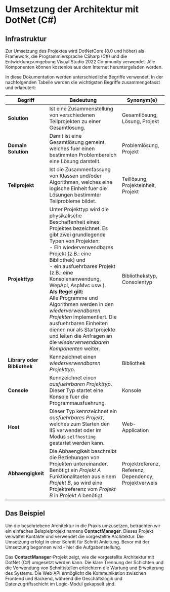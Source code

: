 # Umsetzung der Architektur mit DotNet (C#)

## Infrastruktur  
  
Zur Umsetzung des Projektes wird DotNetCore (8.0 und höher) als Framework, die Programmiersprache CSharp (C#) und die Entwicklungsumgebung Visual Studio 2022 Community verwendet. Alle Komponenten können kostenlos aus dem Internet heruntergeladen werden.  
  
In diese Dokumentation werden unterschiedliche Begriffe verwendet. In der nachfolgenden Tabelle werden die wichtigsten Begriffe zusammengefasst und erlaeutert:  

|Begriff|Bedeutung|Synonym(e)|
|---|---|---|
|**Solution**|Ist eine Zusammenstellung von verschiedenen Teilprojekten zu einer Gesamtlösung.|Gesamtlösung, Lösung, Projekt|
|**Domain Solution**|Damit ist eine Gesamtlösung gemeint, welches fuer einen bestimmten Problembereich eine Lösung darstellt.|Problemlösung, Projekt|
|**Teilprojekt**|Ist die Zusammenfassung von Klassen und/oder Algorithmen, welches eine logische Einheit fuer die Lösungen bestimmter Teilprobleme bildet.|Teillösung, Projekteinheit, Projekt|
|**Projekttyp**|Unter Projekttyp wird die physikalische Beschaffenheit eines Projektes bezeichnet. Es gibt zwei grundlegende Typen von Projekten: <br>  - Ein wiederverwendbares Projekt (z.B.: eine Bibliothek) und <br>  - ein ausfuehrbares Projekt (z.B.: eine Konsolenanwendung, WepApi, AspMvc usw.). <br>**Als Regel gilt:**<br> Alle Programme und Algorithmen werden in den *wiederverwendbaren Projekten* implementiert. Die ausfuehrbaren Einheiten dienen nur als Startprojekte und leiten die Anfragen an die *wiederverwendbaren Komponenten* weiter.|Bibliothekstyp, Consolentyp|
|**Library oder Bibliothek**|Kennzeichnet einen *wiederverwendbaren Projekttyp*.|Bibliothek|
|**Console**|Kennzeichnet einen *ausfuehrbaren Projekttyp*. Dieser Typ startet eine Konsole fuer die Programmausfuehrung.|Konsole|
|**Host**|Dieser Typ kennzeichnet ein *ausfuehrbares Projekt*, welches zum Starten den IIS verwendet oder im Modus `selfhosting` gestartet werden kann.|Web-Application |
|**Abhaengigkeit**|Die Abhaengikeit beschreibt die Beziehungen von Projekten untereinander. Benötigt ein *Projekt A* Funktionalitaeten aus einem *Projekt B*, so wird eine Projektreferenz vom *Projekt B* in *Projekt A* benötigt.|Projektreferenz, Referenz, Dependency, Projektverweis|

## Das Beispiel

Um die beschriebene Architektur in die Praxis umzusetzen, betrachten wir ein einfaches Beispielprojekt namens **ContactManager**. Dieses Projekt verwaltet Kontakte und verwendet die vorgestellte Architektur. Die Umsetzung erfolgt in einer Schritt für Schritt Anleitung. Bevor mit der Umsetzung begonnen wird - hier die Aufgabenstellung.










Das **ContactManager**-Projekt zeigt, wie die vorgestellte Architektur mit DotNet (C#) umgesetzt werden kann. Die klare Trennung der Schichten und die Verwendung von Schnittstellen erleichtern die Wartung und Erweiterung des Systems. Die Web API ermöglicht die Kommunikation zwischen Frontend und Backend, während die Geschäftslogik und Datenzugriffsschicht im Logic-Modul gekapselt sind.
